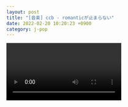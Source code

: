```yaml
---
layout: post
title: "[音楽] ccb - romanticが止まらない"
date: 2022-02-20 10:20:23 +0900
category: j-pop
---
```


<div class="video-container">
    <video id="player" class="video-js vjs-default-skin vjs-big-play-centered" data-json="/public/json/j-pop/ccb - romanticが止まらない.json"></video>
</div>

```
```